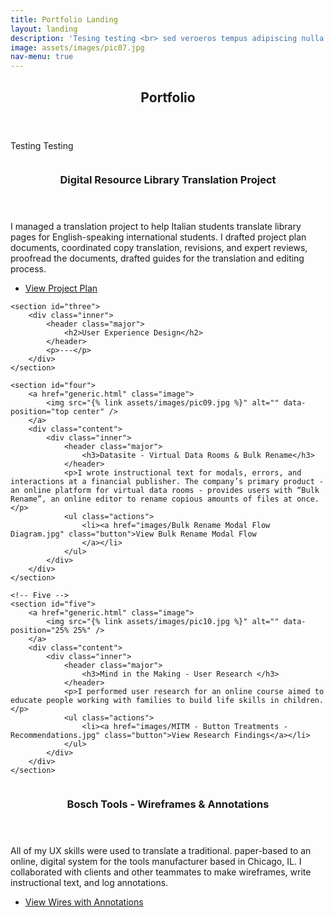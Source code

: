 ```yaml
---
title: Portfolio Landing
layout: landing
description: 'Tesing testing <br> sed veroeros tempus adipiscing nulla.'
image: assets/images/pic07.jpg
nav-menu: true
---
```


<!-- Main -->
<div id="main">

<!-- One -->
<section id="one">
	<div class="inner">
		<header class="major">
			<h2>Portfolio</h2>
		</header>
		<p>Testing Testing</p>
	</div>
</section>

<!-- Two -->

<section id="two" class="spotlights">
	<section>
		<a href="generic.html" class="image">
			<img src="{% link assets/images/pic08.jpg %}" alt="" data-position="center center" />
		</a>
		<div class="content">
			<div class="inner">
				<header class="major">
					<h3>Digital Resource Library Translation Project</h3>
				</header>
				<p>I managed a translation project to help Italian students translate library pages for English-speaking international students. I drafted project plan documents, coordinated copy translation, revisions, and expert reviews, proofread the documents, drafted guides for the translation and editing process.</p>
				<ul class="actions">
					<li><a href="writing samples/[Project Plan] DRL Translation Project.pdf" class="button">View Project Plan</a></li>
				</ul>
			</div>
		</div>
	</section>

<!-- Three -->
	<section id="three">
		<div class="inner">
			<header class="major">
				<h2>User Experience Design</h2>
			</header>
			<p>---</p>
		</div>
	</section>
<!-- Four-->
	<section id="four">
		<a href="generic.html" class="image">
			<img src="{% link assets/images/pic09.jpg %}" alt="" data-position="top center" />
		</a>
		<div class="content">
			<div class="inner">
				<header class="major">
					<h3>Datasite - Virtual Data Rooms & Bulk Rename</h3>
				</header>
				<p>I wrote instructional text for modals, errors, and interactions at a financial publisher. The company’s primary product - an online platform for virtual data rooms - provides users with “Bulk Rename”, an online editor to rename copious amounts of files at once. </p>
				<ul class="actions">
					<li><a href="images/Bulk Rename Modal Flow Diagram.jpg" class="button">View Bulk Rename Modal Flow
					</a></li>
				</ul>
			</div>
		</div>
	</section>

	<!-- Five -->
	<section id="five">
		<a href="generic.html" class="image">
			<img src="{% link assets/images/pic10.jpg %}" alt="" data-position="25% 25%" />
		</a>
		<div class="content">
			<div class="inner">
				<header class="major">
					<h3>Mind in the Making - User Research </h3>
				</header>
				<p>I performed user research for an online course aimed to educate people working with families to build life skills in children. </p>
				<ul class="actions">
					<li><a href="images/MITM - Button Treatments - Recommendations.jpg" class="button">View Research Findings</a></li>
				</ul>
			</div>
		</div>
	</section>
</section>

<!-- Six -->
<section id="six">
<a href="generic.html" class="image">
	<img src="{% link assets/images/pic10.jpg %}" alt="" data-position="25% 25%" />
</a>
	<div class="content">
		<div class="inner">
		 <header class="major">
			<h3>Bosch Tools - Wireframes & Annotations </h3>
		</header>
		<p>All of my UX skills were used to translate a traditional. paper-based to an online, digital system for the tools manufacturer based in Chicago, IL. I collaborated with clients and other teammates to make wireframes, write instructional text, and log annotations. </p>
		<ul class="actions">
			<li><a href="images/Razorfish - Bosch Tools - Wires Annotations.jpg" class="button next">View Wires with Annotations</a></li>
		</ul>
	</div>
	</div>
</section>

</div>
